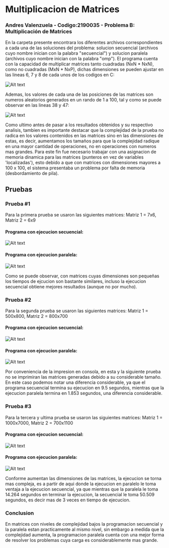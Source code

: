 # Multiplicacion de Matrices

### Andres Valenzuela - Codigo:2190035 - Problema B: Multiplicación de Matrices
En la carpeta presente encontrara los diferentes archivos correspondientes a cada una de las soluciones del problema: solucion secuencial (archivos cuyo nombre inician con la palabra "secuencial") y solucion paralela (archivos cuyo nombre inician con la palabra "omp"). El programa cuenta con la capacidad de multiplicar matrices tanto cuadradas (NxN * NxN), como no cuadradas (MxN * NxP), dichas dimensiones se pueden ajustar en las lineas 6, 7 y 8 de cada unos de los codigos en C:

![Alt text](image.png)

Ademas, los valores de cada una de las posiciones de las matrices son numeros aleatorios generados en un rando de 1 a 100, tal y como se puede observar en las lineas 38 y 47:

![Alt text](image-1.png)

Como ultimo antes de pasar a los resultados obtenidos y su respectivo analisis, tambien es importante destacar que la complejidad de la prueba 
no radica en los valores contenidos en las matrices sino en las dimensiones de estas, es decir, aumentamos los tamaños para que la complejidad radique en una mayor cantidad de operaciones, no en operaciones con numeros mas grandes. Para este fin fue necesario trabajar con una asignacion de memoria dinamica para las matrices (punteros en vez de variables 'localizadas'), esto debido a que con matrices con dimensiones mayores a 100 x 100, el sistema presentaba un problema por falta de memoria (desbordamiento de pila).

## Pruebas

### Prueba #1 
Para la primera prueba se usaron las siguientes matrices:
Matriz 1 = 7x6, 
Matriz 2 = 6x9

#### Programa con ejecucion secuencial:
![Alt text](image-2.png)

#### Programa con ejecucion paralela:
![Alt text](image-3.png)

Como se puede observar, con matrices cuyas dimensiones son pequeñas los tiempos de ejcucion son bastante similares, incluso la ejecucion secuencial obtiene mejores resultados (aunque no por mucho).

### Prueba #2 
Para la segunda prueba se usaron las siguientes matrices:
Matriz 1 = 500x800, 
Matriz 2 = 800x700

#### Programa con ejecucion secuencial:
![Alt text](image-4.png)

#### Programa con ejecucion paralela:
![Alt text](image-5.png)

Por conveniencia de la impresion en consola, en esta y la siguiente prueba no se imprimiran las matrices generadas debido a su considerable tamaño.
En este caso podemos notar una diferencia considerable, ya que el programa secuencial termina su ejecucion en 9.5 segundos, mientras que la ejecucion paralela termina en 1.853 segundos, una diferencia considerable.


### Prueba #3
Para la tercera y ultima prueba se usaron las siguientes matrices:
Matriz 1 = 1000x7000, 
Matriz 2 = 700x1100

#### Programa con ejecucion secuencial:
![Alt text](image-6.png)

#### Programa con ejecucion paralela:
![Alt text](image-7.png)

Conforme aumentan las dimensiones de las matrices, la ejecucion se torna mas compleja, es a partir de aqui donde la ejecucion en paralelo le toma ventaja a la ejecucion secuencial, ya que mientras que la paralela le toma 14.264 segundos en terminar la ejecucion, la secuencial le toma 50.509 segundos, es decir mas de 3 veces en tiempo de ejecucion.


### Conclusion
En matrices con niveles de complejidad bajos la programacion secuencial y la paralela estan practicamente al mismo nivel, sin embargo a medida que la complejidad aumenta, la programacion paralela cuenta con una mejor forma de resolver los problemas cuya carga es considerablemente mas grande. 
